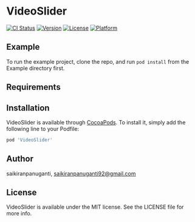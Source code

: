 # VideoSlider

[![CI Status](https://img.shields.io/travis/saikiranpanuganti/VideoSlider.svg?style=flat)](https://travis-ci.org/saikiranpanuganti/VideoSlider)
[![Version](https://img.shields.io/cocoapods/v/VideoSlider.svg?style=flat)](https://cocoapods.org/pods/VideoSlider)
[![License](https://img.shields.io/cocoapods/l/VideoSlider.svg?style=flat)](https://cocoapods.org/pods/VideoSlider)
[![Platform](https://img.shields.io/cocoapods/p/VideoSlider.svg?style=flat)](https://cocoapods.org/pods/VideoSlider)

## Example

To run the example project, clone the repo, and run `pod install` from the Example directory first.

## Requirements

## Installation

VideoSlider is available through [CocoaPods](https://cocoapods.org). To install
it, simply add the following line to your Podfile:

```ruby
pod 'VideoSlider'
```

## Author

saikiranpanuganti, saikiranpanuganti92@gmail.com

## License

VideoSlider is available under the MIT license. See the LICENSE file for more info.
